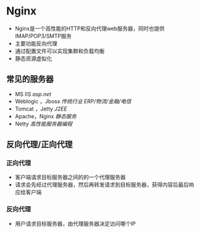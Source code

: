 # Nginx



* Nginx是一个高性能的HTTP和反向代理web服务器，同时也提供IMAP/POP3/SMTP服务
* 主要功能反向代理
* 通过配置文件可以实现集群和负载均衡
* 静态资源虚拟化





## 常见的服务器

* MS IIS                       *asp.net*
* Weblogic  ，Jboss  *传统行业  ERP/物流/金融/电信*
* Tomcat ，Jetty        *J2EE*
* Apache，Nginx      *静态服务*
* Netty                        *高性能服务器编程*







## 反向代理/正向代理

### 正向代理

* 客户端请求目标服务器之间的的一个代理服务器
* 请求会先经过代理服务器，然后再转发请求到目标服务器，获得内容后最后响应给客户端

### 反向代理

* 用户请求目标服务器，由代理服务器决定访问哪个IP
